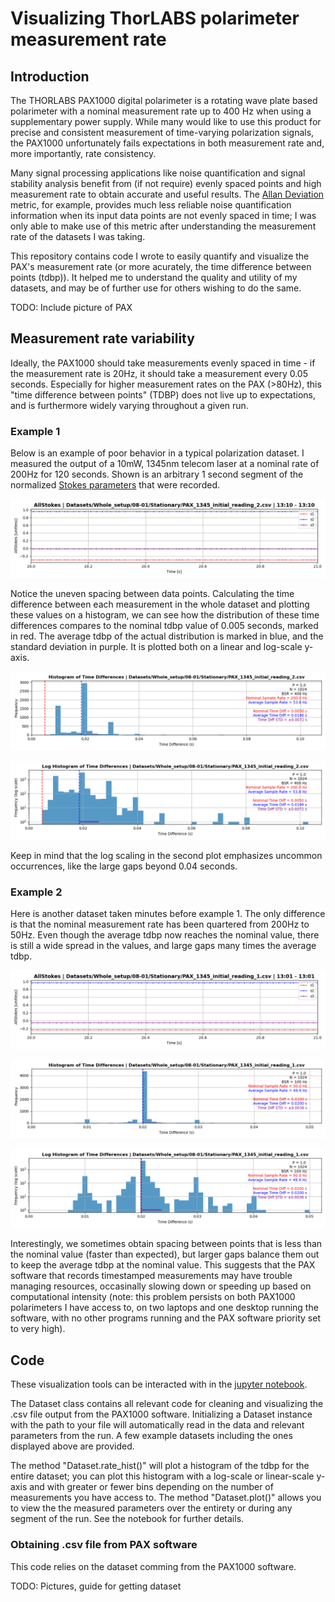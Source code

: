 # Visualizing ThorLABS polarimeter measurement rate

## Introduction
The THORLABS PAX1000 digital polarimeter is a rotating wave plate based polarimeter with a nominal measurement rate up to 400 Hz when using a supplementary power supply. While many would like to use this product for precise and consistent measurement of time-varying polarization signals, the PAX1000 unfortunately fails expectations in both measurement rate and, more importantly, rate consistency.

Many signal processing applications like noise quantification and signal stability analysis benefit from (if not require) evenly spaced points and high measurement rate to obtain accurate and useful results. The [Allan Deviation](https://en.wikipedia.org/wiki/Allan_variance) metric, for example, provides much less reliable noise quantification information when its input data points are not evenly spaced in time; I was only able to make use of this metric after understanding the measurement rate of the datasets I was taking.

This repository contains code I wrote to easily quantify and visualize the PAX's measurement rate (or more acurately, the time difference between points (tdbp)). It helped me to understand the quality and utility of my datasets, and may be of further use for others wishing to do the same.

TODO: Include picture of PAX

## Measurement rate variability
Ideally, the PAX1000 should take measurements evenly spaced in time - if the measurement rate is 20Hz, it should take a measurement every 0.05 seconds. Especially for higher measurement rates on the PAX (>80Hz), this "time difference between points" (TDBP) does not live up to expectations, and is furthermore widely varying throughout a given run.

### Example 1
Below is an example of poor behavior in a typical polarization dataset. I measured the output of a 10mW, 1345nm telecom laser at a nominal rate of 200Hz for 120 seconds. Shown is an arbitrary 1 second segment of the normalized [Stokes parameters](https://en.wikipedia.org/wiki/Stokes_parameters) that were recorded.

![Measurement plot](pax_hist_photos/meas_1.png "Measurement plot")

Notice the uneven spacing between data points. Calculating the time difference between each measurement in the whole dataset and plotting these values on a histogram, we can see how the distribution of these time differences compares to the nominal tdbp value of 0.005 seconds, marked in red. The average tdbp of the actual distribution is marked in blue, and the standard deviation in purple. It is plotted both on a linear and log-scale y-axis.

![Histogram plot](pax_hist_photos/hist_nolog_1.png "Histogram plot")

![Log Histogram plot](pax_hist_photos/hist_1.png "Log Histogram plot")

Keep in mind that the log scaling in the second plot emphasizes uncommon occurrences, like the large gaps beyond 0.04 seconds.

### Example 2
Here is another dataset taken minutes before example 1. The only difference is that the nominal measurement rate has been quartered from 200Hz to 50Hz. Even though the average tdbp now reaches the nominal value, there is still a wide spread in the values, and large gaps many times the average tdbp.

![Measurement plot](pax_hist_photos/meas_2.png "Measurement plot")

![Histogram plot](pax_hist_photos/hist_nolog_2.png "Histogram plot")

![Log Histogram plot](pax_hist_photos/hist_2.png "Log Histogram plot")

Interestingly, we sometimes obtain spacing between points that is less than the nominal value (faster than expected), but larger gaps balance them out to keep the average tdbp at the nominal value. This suggests that the PAX software that records timestamped measurements may have trouble managing resources, occasinally slowing down or speeding up based on computational intensity (note: this problem persists on both PAX1000 polarimeters I have access to, on two laptops and one desktop running the software, with no other programs running and the PAX software priority set to very high).

## Code
These visualization tools can be interacted with in the [jupyter notebook](PAX_code/PAX_Code_Notebook.ipynb).

The Dataset class contains all relevant code for cleaning and visualizing the .csv file output from the PAX1000 software. Initializing a Dataset instance with the path to your file will automatically read in the data and relevant parameters from the run. A few example datasets including the ones displayed above are provided.

The method "Dataset.rate_hist()" will plot a histogram of the tdbp for the entire dataset; you can plot this histogram with a log-scale or linear-scale y-axis and with greater or fewer bins depending on the number of measurements you have access to. The method "Dataset.plot()" allows you to view the the measured parameters over the entirety or during any segment of the run. See the notebook for further details.

### Obtaining .csv file from PAX software
This code relies on the dataset comming from the PAX1000 software.

TODO: Pictures, guide for getting dataset
